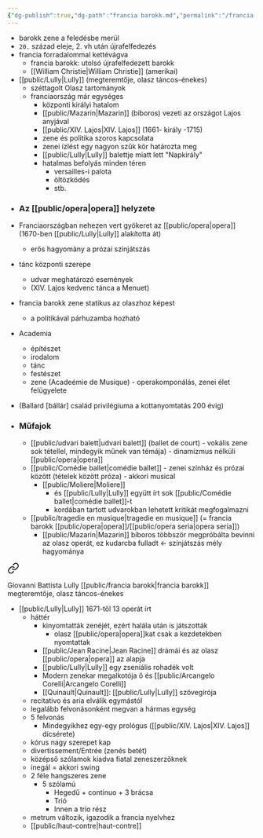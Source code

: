```yaml
---
{"dg-publish":true,"dg-path":"francia barokk.md","permalink":"/francia-barokk/"}
---
```


-   barokk zene a feledésbe merül
-   `20.` század eleje, 2. vh után újrafelfedezés
-   francia forradalommal kettévágva
    -   francia barokk: utolsó újrafelfedezett barokk
    -   [[William Christie\|William Christie]] (amerikai)
-  [[public/Lully\|Lully]] (megteremtője, olasz táncos-énekes)
    -   széttagolt Olasz tartományok
    -   franciaország már egységes
        -   központi királyi hatalom
        -   [[public/Mazarin\|Mazarin]] (bíboros) vezeti az országot Lajos anyjával
        -   [[public/XIV. Lajos\|XIV. Lajos]] (1661- király -1715)
        -   zene és politika szoros kapcsolata
        -   zenei ízlést egy nagyon szűk kör határozta meg
        -   [[public/Lully\|Lully]] balettje miatt lett "Napkirály"
        -   hatalmas befolyás minden téren
            -   versailles-i palota
            -   öltözködés
            -   stb.
	
* ### Az [[public/opera\|opera]] helyzete
-   Franciaországban nehezen vert gyökeret az [[public/opera\|opera]] (1670-ben [[public/Lully\|Lully]] alakította át)
    -   erős hagyomány a prózai színjátszás
-   tánc központi szerepe
    -   udvar meghatározó események
    -   (XIV. Lajos kedvenc tánca a Menuet)
-   francia barokk zene statikus az olaszhoz képest
    -   a politikával párhuzamba hozható
-   Academia
    -   építészet
    -   irodalom
    -   tánc
    -   festészet
    -   zene (Acadeémie de Musique) - operakomponálás, zenei élet felügyelete
-   (Ballard [bállár] család privilégiuma a kottanyomtatás 200 évig)

- ### Műfajok 
    -   [[public/udvari balett\|udvari balett]] (ballet de court) - vokális zene sok tétellel, mindegyik műnek van témája) - dinamizmus nélküli [[public/opera\|opera]]
    -   [[public/Comédie ballet\|comédie ballet]] - zenei színház és prózai között (tételek között próza) - akkori musical
        -   [[public/Moliere\|Moliere]]
            -   és [[public/Lully\|Lully]] együtt írt sok [[public/Comédie ballet\|comédie ballet]]-t
            -   kordában tartott udvarokban lehetett kritikát megfogalmazni
    -   [[public/tragedie en musique\|tragedie en musique]] (= francia barokk [[public/opera\|opera]]/[[public/opera seria\|opera seria]])
        -   [[public/Mazarin\|Mazarin]] bíboros többször megpróbálta bevinni az olasz operát, ez kudarcba fulladt <- színjátszás mély hagyománya


<div class="transclusion internal-embed is-loaded"><a class="markdown-embed-link" href="/lully/" aria-label="Open link"><svg xmlns="http://www.w3.org/2000/svg" width="24" height="24" viewBox="0 0 24 24" fill="none" stroke="currentColor" stroke-width="2" stroke-linecap="round" stroke-linejoin="round" class="svg-icon lucide-link"><path d="M10 13a5 5 0 0 0 7.54.54l3-3a5 5 0 0 0-7.07-7.07l-1.72 1.71"></path><path d="M14 11a5 5 0 0 0-7.54-.54l-3 3a5 5 0 0 0 7.07 7.07l1.71-1.71"></path></svg></a><div class="markdown-embed">




Giovanni Battista Lully
[[public/francia barokk\|francia barokk]] megteremtője, olasz táncos-énekes

- [[public/Lully\|Lully]] 1671-től 13 operát írt
    -   háttér
        -   kinyomtatták zenéjét, ezért halála után is játszották
            -   olasz [[public/opera\|opera]]kat csak a kezdetekben nyomtattak
        -   [[public/Jean Racine\|Jean Racine]] drámái és az olasz [[public/opera\|opera]] az alapja
        -   [[public/Lully\|Lully]] egy zseniális rohadék volt
        -   Modern zenekar megalkotója ő és [[public/Arcangelo Corelli\|Arcangelo Corelli]]
        -   [[Quinault\|Quinault]]: [[public/Lully\|Lully]] szövegírója
    -   recitativo és aria elválik egymástól
    -   legalább felvonásonként megvan a hármas egység
    -   5 felvonás
        -   Mindegyikhez egy-egy prológus ([[public/XIV. Lajos\|XIV. Lajos]] dícsérete)
    -   kórus nagy szerepet kap
    -   divertissement/Entrée (zenés betét)
    -   középső szólamok kiadva fiatal zeneszerzőknek
    -   inegál = akkori swing
    -   2 féle hangszeres zene
        -   5 szólamú
            -   Hegedű + continuo + 3 brácsa
            -   Trió
            -   Innen a trio rész
    -   metrum változik, igazodik a francia nyelvhez
    -   [[public/haut-contre\|haut-contre]]

</div></div>
